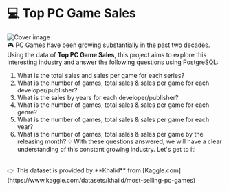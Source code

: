 # 💻 Top PC Game Sales
![Cover image](https://images.pexels.com/photos/459762/pexels-photo-459762.jpeg?auto=compress&cs=tinysrgb&w=1260&h=750&dpr=1)
<br/>
🎮 PC Games have been growing substantially in the past two decades. Using the data of **Top PC Game Sales**, this project aims to explore this interesting industry and answer the following questions using PostgreSQL: <br/>
1. What is the total sales and sales per game for each series?
2. What is the number of games, total sales & sales per game for each developer/publisher?
3. What is the sales by years for each developer/publisher?
4. What is the number of games, total sales & sales per game for each genre?
5. What is the number of games, total sales & sales per game for each year?
6. What is the number of games, total sales & sales per game by the releasing month?
💡 With these questions answered, we will have a clear understanding of this constant growing industry. Let's get to it!
<br/>
👉 This dataset is provided by **Khalid** from [Kaggle.com](https://www.kaggle.com/datasets/khaiid/most-selling-pc-games)
